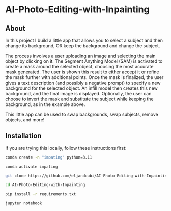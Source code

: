 # AI-Photo-Editing-with-Inpainting

## About
In this project I build a little app that allows you to select a subject and then change its background, OR keep the background and change the subject.

The process involves a user uploading an image and selecting the main object by clicking on it. The Segment Anything Model (SAM) is activated to create a mask around the selected object, choosing the most accurate mask generated. The user is shown this result to either accept it or refine the mask further with additional points. Once the mask is finalized, the user gives a text description (and possibly a negative prompt) to specify a new background for the selected object. An infill model then creates this new background, and the final image is displayed. Optionally, the user can choose to invert the mask and substitute the subject while keeping the background, as in the example above.

This little app can be used to swap backgrounds, swap subjects, remove objects, and more!

## Installation

If you are trying this locally, follow these instructions first:

```bash
conda create -n "impating" python=3.11

conda activate impating

git clone https://github.com/eljandoubi/AI-Photo-Editing-with-Inpainting.git

cd AI-Photo-Editing-with-Inpainting

pip install -r requirements.txt

jupyter notebook

